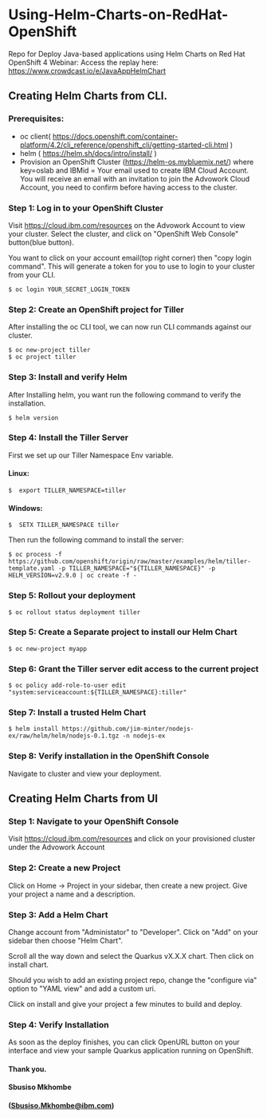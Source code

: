 # Using-Helm-Charts-on-RedHat-OpenShift
Repo for Deploy Java-based applications using Helm Charts on Red Hat OpenShift 4 Webinar: Access the replay here: https://www.crowdcast.io/e/JavaAppHelmChart


## Creating Helm Charts from CLI.

### Prerequisites:
  - oc client( https://docs.openshift.com/container-platform/4.2/cli_reference/openshift_cli/getting-started-cli.html )
  - helm ( https://helm.sh/docs/intro/install/ )
  - Provision an OpenShift Cluster (https://helm-os.mybluemix.net/) where key=oslab and IBMid = Your email used to create IBM Cloud Account. You will receive an email with an invitation to join the Advowork Cloud Account, you need to confirm before having access to the cluster.

####
### Step 1: Log in to your OpenShift Cluster
Visit https://cloud.ibm.com/resources on the Advowork Account to view your cluster. Select the cluster, and click on "OpenShift Web Console" button(blue button). 

You want to click on your account email(top right corner) then "copy login command". This will generate a token for you to use to login to your cluster from your CLI. 

```
$ oc login YOUR_SECRET_LOGIN_TOKEN
```

####
### Step 2: Create an OpenShift project for Tiller
After installing the oc CLI tool, we can now run CLI commands against our cluster.
```
$ oc new-project tiller
$ oc project tiller
```

####
### Step 3: Install and verify Helm
After Installing helm, you want run the following command to verify the installation.

```
$ helm version
```

####
### Step 4: Install the Tiller Server

First we set up our Tiller Namespace Env variable.
#### Linux:
```
$  export TILLER_NAMESPACE=tiller 
```

#### Windows:
```
$  SETX TILLER_NAMESPACE tiller 
```

Then run the following command to install the server: 
```
$ oc process -f https://github.com/openshift/origin/raw/master/examples/helm/tiller-template.yaml -p TILLER_NAMESPACE="${TILLER_NAMESPACE}" -p HELM_VERSION=v2.9.0 | oc create -f -
```

####
### Step 5: Rollout your deployment
```
$ oc rollout status deployment tiller
```

####
### Step 5: Create a Separate project to install our Helm Chart
```
$ oc new-project myapp
```

####
### Step 6: Grant the Tiller server edit access to the current project
```
$ oc policy add-role-to-user edit "system:serviceaccount:${TILLER_NAMESPACE}:tiller"
```

####
### Step 7: Install a trusted Helm Chart
```
$ helm install https://github.com/jim-minter/nodejs-ex/raw/helm/helm/nodejs-0.1.tgz -n nodejs-ex
```

### Step 8: Verify installation in the OpenShift Console
Navigate to cluster and view your deployment.

####
####

## Creating Helm Charts from UI

####
### Step 1: Navigate to your OpenShift Console

Visit https://cloud.ibm.com/resources and click on your provisioned cluster under the Advowork Account

#### 
### Step 2: Create a new Project 
Click on Home -> Project in your sidebar, then create a new project. Give your project a name and a description.

#### 
### Step 3: Add a Helm Chart
Change account from "Administator" to "Developer". Click on "Add" on your sidebar then choose "Helm Chart". 

Scroll all the way down and select the Quarkus vX.X.X chart. Then click on install chart.

Should you wish to add an existing project repo, change the "configure via" option to "YAML view" and add a custom uri.

Click on install and give your project a few minutes to build and deploy. 

####
### Step 4: Verify Installation
As soon as the deploy finishes, you can click OpenURL button on your interface and view your sample Quarkus application running on OpenShift.

#### 
#### Thank you. 
#### Sbusiso Mkhombe 
#### (Sbusiso.Mkhombe@ibm.com)


